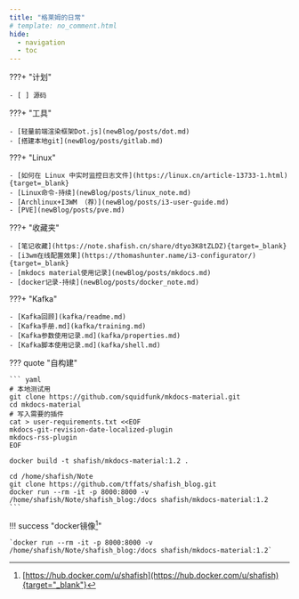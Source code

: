 ```yaml
---
title: "格莱姆的日常"
# template: no_comment.html
hide:
  - navigation
  - toc
---
```


???+ "计划"

    - [ ] 源码

???+ "工具"

    - [轻量前端渲染框架Dot.js](newBlog/posts/dot.md)
    - [搭建本地git](newBlog/posts/gitlab.md)

???+ "Linux"

    - [如何在 Linux 中实时监控日志文件](https://linux.cn/article-13733-1.html){target=_blank}
    - [Linux命令-持续](newBlog/posts/linux_note.md)
    - [Archlinux+I3WM （荐）](newBlog/posts/i3-user-guide.md)
    - [PVE](newBlog/posts/pve.md)

???+ "收藏夹"

    - [笔记收藏](https://note.shafish.cn/share/dtyo3K8tZLDZ){target=_blank}
    - [i3wm在线配置效果](https://thomashunter.name/i3-configurator/){target=_blank}
    - [mkdocs material使用记录](newBlog/posts/mkdocs.md)
    - [docker记录-持续](newBlog/posts/docker_note.md)


???+ "Kafka"
    
    - [Kafka回顾](kafka/readme.md)
    - [Kafka手册.md](kafka/training.md)
    - [Kafka参数使用记录.md](kafka/properties.md)
    - [Kafka脚本使用记录.md](kafka/shell.md)

??? quote "自构建"

    ``` yaml
    # 本地测试用
    git clone https://github.com/squidfunk/mkdocs-material.git
    cd mkdocs-material
    # 写入需要的插件
    cat > user-requirements.txt <<EOF
    mkdocs-git-revision-date-localized-plugin
    mkdocs-rss-plugin
    EOF

    docker build -t shafish/mkdocs-material:1.2 .

    cd /home/shafish/Note
    git clone https://github.com/tffats/shafish_blog.git
    docker run --rm -it -p 8000:8000 -v /home/shafish/Note/shafish_blog:/docs shafish/mkdocs-material:1.2
    ```

!!! success "docker镜像[^1]"

    `docker run --rm -it -p 8000:8000 -v /home/shafish/Note/shafish_blog:/docs shafish/mkdocs-material:1.2`

[^1]: [https://hub.docker.com/u/shafish](https://hub.docker.com/u/shafish){target="_blank"}